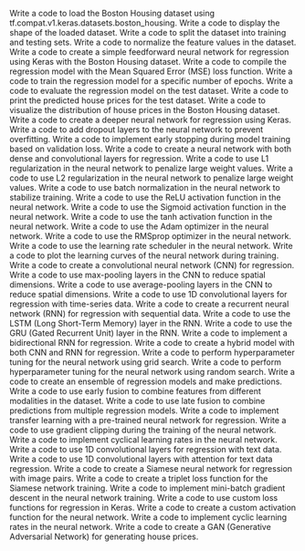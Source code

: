 Write a code to load the Boston Housing dataset using tf.compat.v1.keras.datasets.boston_housing.
Write a code to display the shape of the loaded dataset.
Write a code to split the dataset into training and testing sets.
Write a code to normalize the feature values in the dataset.
Write a code to create a simple feedforward neural network for regression using Keras with the Boston Housing dataset.
Write a code to compile the regression model with the Mean Squared Error (MSE) loss function.
Write a code to train the regression model for a specific number of epochs.
Write a code to evaluate the regression model on the test dataset.
Write a code to print the predicted house prices for the test dataset.
Write a code to visualize the distribution of house prices in the Boston Housing dataset.
Write a code to create a deeper neural network for regression using Keras.
Write a code to add dropout layers to the neural network to prevent overfitting.
Write a code to implement early stopping during model training based on validation loss.
Write a code to create a neural network with both dense and convolutional layers for regression.
Write a code to use L1 regularization in the neural network to penalize large weight values.
Write a code to use L2 regularization in the neural network to penalize large weight values.
Write a code to use batch normalization in the neural network to stabilize training.
Write a code to use the ReLU activation function in the neural network.
Write a code to use the Sigmoid activation function in the neural network.
Write a code to use the tanh activation function in the neural network.
Write a code to use the Adam optimizer in the neural network.
Write a code to use the RMSprop optimizer in the neural network.
Write a code to use the learning rate scheduler in the neural network.
Write a code to plot the learning curves of the neural network during training.
Write a code to create a convolutional neural network (CNN) for regression.
Write a code to use max-pooling layers in the CNN to reduce spatial dimensions.
Write a code to use average-pooling layers in the CNN to reduce spatial dimensions.
Write a code to use 1D convolutional layers for regression with time-series data.
Write a code to create a recurrent neural network (RNN) for regression with sequential data.
Write a code to use the LSTM (Long Short-Term Memory) layer in the RNN.
Write a code to use the GRU (Gated Recurrent Unit) layer in the RNN.
Write a code to implement a bidirectional RNN for regression.
Write a code to create a hybrid model with both CNN and RNN for regression.
Write a code to perform hyperparameter tuning for the neural network using grid search.
Write a code to perform hyperparameter tuning for the neural network using random search.
Write a code to create an ensemble of regression models and make predictions.
Write a code to use early fusion to combine features from different modalities in the dataset.
Write a code to use late fusion to combine predictions from multiple regression models.
Write a code to implement transfer learning with a pre-trained neural network for regression.
Write a code to use gradient clipping during the training of the neural network.
Write a code to implement cyclical learning rates in the neural network.
Write a code to use 1D convolutional layers for regression with text data.
Write a code to use 1D convolutional layers with attention for text data regression.
Write a code to create a Siamese neural network for regression with image pairs.
Write a code to create a triplet loss function for the Siamese network training.
Write a code to implement mini-batch gradient descent in the neural network training.
Write a code to use custom loss functions for regression in Keras.
Write a code to create a custom activation function for the neural network.
Write a code to implement cyclic learning rates in the neural network.
Write a code to create a GAN (Generative Adversarial Network) for generating house prices.